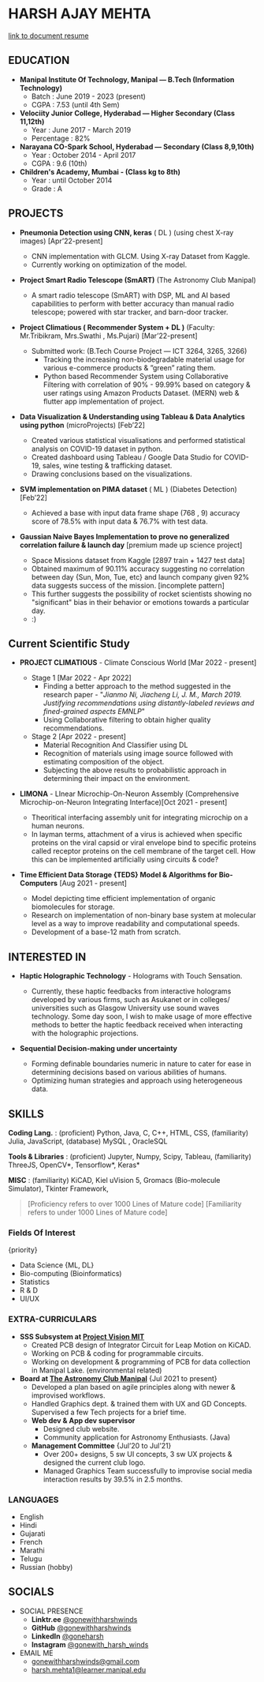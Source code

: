 # HARSH AJAY MEHTA

[link to document resume](https://drive.google.com/file/d/1dddg5L81_BDzsmjDtB_7lCnMLQJB3BsA/view?usp=sharing)

## EDUCATION

- **Manipal Institute Of Technology, Manipal — B.Tech (Information Technology)**
  - Batch : June 2019 - 2023 (present)
  - CGPA : 7.53 (until 4th Sem)
- **Velociity Junior College, Hyderabad — Higher Secondary (Class 11,12th)**
  - Year : June 2017 - March 2019
  - Percentage : 82%
- **Narayana CO-Spark School, Hyderabad — Secondary (Class 8,9,10th)**
  - Year : October 2014 - April 2017
  - CGPA : 9.6 (10th)
- **Children's Academy, Mumbai - (Class kg to 8th)**
  - Year : until October 2014
  - Grade : A

## PROJECTS

- **Pneumonia Detection using CNN, keras** ( DL ) (using chest X-ray images)
  [Apr’22-present]
  - CNN implementation with GLCM. Using X-ray Dataset from Kaggle.
  - Currently working on optimization of the model.

- **Project Smart Radio Telescope (SmART)** (The Astronomy Club Manipal)
  - A smart radio telescope (SmART) with DSP, ML and AI based capabilities to
    perform with better accuracy than manual radio telescope; powered with star
    tracker, and barn-door tracker.

- **Project Climatious ( Recommender System + DL )** (Faculty: Mr.Tribikram,
  Mrs.Swathi , Ms.Pujari) [Mar’22-present]
  - Submitted work: (B.Tech Course Project — ICT 3264, 3265, 3266)
    - Tracking the increasing non-biodegradable material usage for various
      e-commerce products & ”green” rating them.
    - Python based Recommender System using Collaborative Filtering with
      correlation of 90% - 99.99% based on category & user ratings using Amazon
      Products Dataset. (MERN) web & flutter app implementation of project.

- **Data Visualization & Understanding using Tableau & Data Analytics using
  python** (microProjects) [Feb’22]
  - Created various statistical visualisations and performed statistical
    analysis on COVID-19 dataset in python.
  - Created dashboard using Tableau / Google Data Studio for COVID-19, sales,
    wine testing & trafficking dataset.
  - Drawing conclusions based on the visualizations.

- **SVM implementation on PIMA dataset** ( ML ) (Diabetes Detection) [Feb’22]
  - Achieved a base with input data frame shape (768 , 9) accuracy score of
    78.5% with input data & 76.7% with test data.

- **Gaussian Naive Bayes Implementation to prove no generalized correlation
  failure & launch day** [premium made up science project]
  - Space Missions dataset from Kaggle [2897 train + 1427 test data]
  - Obtained maximum of 90.11% accuracy suggesting no correlation between day
    {Sun, Mon, Tue, etc} and launch company given 92% data suggests success of
    the mission. [incomplete pattern]
  - This further suggests the possibility of rocket scientists showing no
    "significant" bias in their behavior or emotions towards a particular day.
  - :)

## Current Scientific Study

- **PROJECT CLIMATIOUS** - Climate Conscious World [Mar 2022 - present]
  - Stage 1 [Mar 2022 - Apr 2022]
    - Finding a better approach to the method suggested in the research paper -
      "_Jianmo Ni, Jiacheng Li, J. M., March 2019. Justifying recommendations
      using distantly-labeled reviews and fined-grained aspects EMNLP_"
    - Using Collaborative filtering to obtain higher quality recommendations.
  - Stage 2 [Apr 2022 - present]
    - Material Recognition And Classifier using DL
    - Recognition of materials using image source followed with estimating
      composition of the object.
    - Subjecting the above results to probabilistic approach in determining
      their impact on the environment.

- **LIMONA** - LInear Microchip-On-Neuron Assembly (Comprehensive
  Microchip-on-Neuron Integrating Interface)[Oct 2021 - present]
  - Theoritical interfacing assembly unit for integrating microchip on a human
    neurons.
  - In layman terms, attachment of a virus is achieved when specific proteins on
    the viral capsid or viral envelope bind to specific proteins called receptor
    proteins on the cell membrane of the target cell. How this can be
    implemented artificially using circuits & code?

- **Time Efficient Data Storage {TEDS} Model & Algorithms for Bio-Computers**
  [Aug 2021 - present]
  - Model depicting time efficient implementation of organic biomolecules for
    storage.
  - Research on implementation of non-binary base system at molecular level as a
    way to improve readability and computational speeds.
  - Development of a base-12 math from scratch.

## INTERESTED IN

- **Haptic Holographic Technology** - Holograms with Touch Sensation.
  - Currently, these haptic feedbacks from interactive holograms developed by
    various firms, such as Asukanet or in colleges/ universities such as Glasgow
    University use sound waves technology. Some day soon, I wish to make usage
    of more effective methods to better the haptic feedback received when
    interacting with the holographic projections.

- **Sequential Decision-making under uncertainty**
  - Forming definable boundaries numeric in nature to cater for ease in
    determining decisions based on various abilities of humans.
  - Optimizing human strategies and approach using heterogeneous data.

## SKILLS

**Coding Lang.** : (proficient) Python, Java, C, C++, HTML, CSS, (familiarity)
Julia, JavaScript, (database) MySQL , OracleSQL

**Tools & Libraries** : (proficient) Jupyter, Numpy, Scipy, Tableau,
(familiarity) ThreeJS, OpenCV*, Tensorflow*, Keras*

**MISC** : (familiarity) KiCAD, Kiel uVision 5, Gromacs (Bio-molecule
Simulator), Tkinter Framework,

> [Proficiency refers to over 1000 Lines of Mature code] [Familiarity refers to
> under 1000 Lines of Mature code]

### Fields Of Interest

{priority}

- Data Science {ML, DL}
- Bio-computing (Bioinformatics)
- Statistics
- R & D
- UI/UX

### EXTRA-CURRICULARS

- **SSS Subsystem at
  [Project Vision MIT](https://www.linkedin.com/company/project-vision-mit/)**
  - Created PCB design of Integrator Circuit for Leap Motion on KiCAD.
  - Working on PCB & coding for programmable circuits.
  - Working on development & programming of PCB for data collection in Manipal
    Lake. (environmental related)
- **Board at
  [The Astronomy Club Manipal](https://www.linkedin.com/company/the-astronomy-club-manipal/)**
  {Jul 2021 to present}
  - Developed a plan based on agile principles along with newer & improvised
    workflows.
  - Handled Graphics dept. & trained them with UX and GD Concepts. Supervised a
    few Tech projects for a brief time.
  - **Web dev & App dev supervisor**
    - Designed club website.
    - Community application for Astronomy Enthusiasts. (Java)
  - **Management Committee** {Jul’20 to Jul’21}
    - Over 200+ designs, 5 sw UI concepts, 3 sw UX projects & designed the
      current club logo.
    - Managed Graphics Team successfully to improvise social media interaction
      results by 39.5% in 2.5 months.

### LANGUAGES

- English
- Hindi
- Gujarati
- French
- Marathi
- Telugu
- Russian (hobby)

## SOCIALS

- SOCIAL PRESENCE
  - **Linktr.ee** [@gonewithharshwinds](https://linktr.ee/gonewithharshwinds)
  - **GitHub** [@gonewithharshwinds](https://www.github.com/gonewithharshwinds)
  - **LinkedIn** [@goneharsh](https://www.linkedin.com/in/goneharsh/)
  - **Instagram**
    [@gonewith_harsh_winds](https://www.instagram.com/gonewith_harsh_winds)
- EMAIL ME
  - [gonewithharshwinds@gmail.com](mailto:gonewithharshwinds@gmail.com)
  - [harsh.mehta1@learner.manipal.edu](mailto:harsh.mehta1@learner.manipal.edu)
